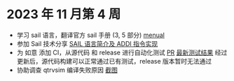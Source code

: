 # 2023 年 11 月第 4 周

- 学习 sail 语言，翻译官方 sail 手册 (3, 5 部分) [menual](../doc/sail/lang.md)
- 参加 Sail 技术分享 [SAIL 语言简介及 ADDI 指令实现](./202311_week4/SAIL%20语言简介及%20ADDI%20指令实现.pptx)
- 为 如意 添加 CI，从源代码 和 release 进行自动化测试 [PR](https://github.com/ruyisdk/ruyi/pull/8) [最新测试结果](https://github.com/trdthg/ruyi/actions/runs/6995331160/job/19030050992) 经过更新后，源代码构建可以正常通过已有测试，release 版本暂时无法通过
- 协助调查 qtrvsim 编译失败原因 [截图](./202311_week4/compile_success.jpg)
